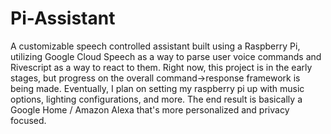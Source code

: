 # Pi-Assistant
A customizable speech controlled assistant built using a Raspberry Pi, utilizing Google Cloud Speech as a way to parse user voice commands and Rivescript as a way to react to them. 
Right now, this project is in the early stages, but progress on the overall command->response framework is being made. 
Eventually, I plan on setting my raspberry pi up with music options, lighting configurations, and more. The end result is basically a Google Home / Amazon Alexa that's more personalized and privacy focused.  

